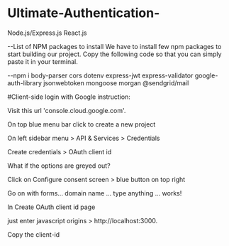 # Ultimate-Authentication-
Node.js/Express.js React.js


--List of NPM packages to install
We have to install few npm packages to start building our project. Copy the following  code so that you can simply paste it in your terminal.

--npm i body-parser cors dotenv express-jwt express-validator google-auth-library jsonwebtoken mongoose morgan @sendgrid/mail

#Client-side login with Google instruction:

Visit this url 'console.cloud.google.com'.

On top blue menu bar click to create a new project

On left sidebar menu > API & Services > Credentials

Create credentials > OAuth client id

What if the options are greyed out?

Click on Configure consent screen > blue button on top right

Go on with forms... domain name ... type anything ... works!

In Create OAuth client id page

just enter javascript origins > http://localhost:3000.

Copy the client-id
